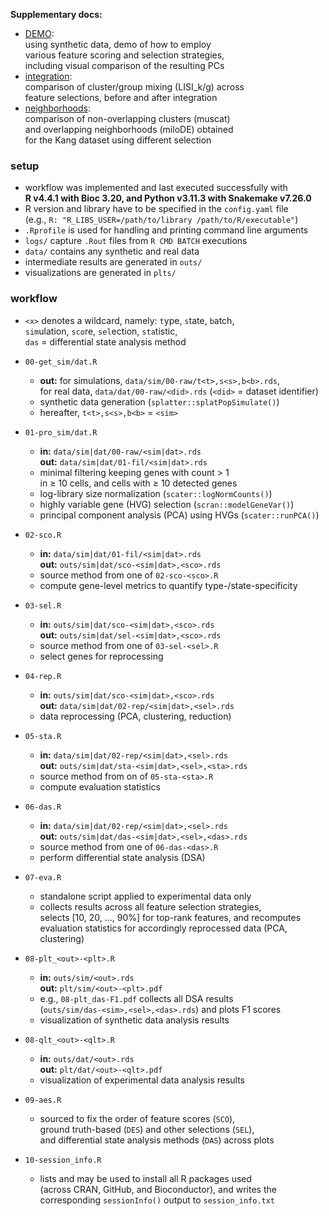 **Supplementary docs:**

- [DEMO](https://html-preview.github.io/?url=https://github.com/HelenaLC/type-state/main/supp/demo.html):   
  using synthetic data, demo of how to employ   
  various feature scoring and selection strategies,  
  including visual comparison of the resulting PCs  
- [integration](https://html-preview.github.io/?url=https://github.com/HelenaLC/type-state/main/supp/integration.html):  
  comparison of cluster/group mixing (LISI_k/g) across  
  feature selections, before and after integration
- [neighborhoods](https://html-preview.github.io/?url=https://github.com/HelenaLC/type-state/main/supp/neighborhoods.html):  
  comparison of non-overlapping clusters (muscat)  
  and overlapping neighborhoods (miloDE) obtained  
  for the Kang dataset using different selection

### setup

- workflow was implemented and last executed successfully with<br>
  **R v4.4.1 with Bioc 3.20, and Python v3.11.3 with Snakemake v7.26.0**
- R version and library have to be specified in the `config.yaml` file  
  (e.g., `R: "R_LIBS_USER=/path/to/library /path/to/R/executable"`)
- `.Rprofile` is used for handling and printing command line arguments
- `logs/` capture `.Rout` files from `R CMD BATCH` executions
- `data/` contains any synthetic and real data
- intermediate results are generated in `outs/` 
- visualizations are generated in `plts/`

### workflow

- `<x>` denotes a wildcard, namely: `t`ype, `s`tate, `b`atch,  
  `sim`ulation, `sco`re, `sel`ection, `sta`tistic,   
  `das` = differential state analysis method

- `00-get_sim/dat.R`
  - **out:** for simulations, `data/sim/00-raw/t<t>,s<s>,b<b>.rds`,<br>
    for real data, `data/dat/00-raw/<did>.rds` (`<did>` = dataset identifier)
  - synthetic data generation (`splatter::splatPopSimulate()`)
  - hereafter, `t<t>,s<s>,b<b>` = `<sim>`

- `01-pro_sim/dat.R`
  - **in:** `data/sim|dat/00-raw/<sim|dat>.rds`<br>
    **out:** `data/sim|dat/01-fil/<sim|dat>.rds`
  - minimal filtering keeping genes with count > 1  
    in ≥ 10 cells, and cells with ≥ 10 detected genes
  - log-library size normalization (`scater::logNormCounts()`)
  - highly variable gene (HVG) selection (`scran::modelGeneVar()`)
  - principal component analysis (PCA) using HVGs (`scater::runPCA()`)

- `02-sco.R`
  - **in:** `data/sim|dat/01-fil/<sim|dat>.rds`<br>
    **out:** `outs/sim|dat/sco-<sim|dat>,<sco>.rds`
  - source method from one of `02-sco-<sco>.R`
  - compute gene-level metrics to quantify type-/state-specificity 

- `03-sel.R`
  - **in:** `outs/sim|dat/sco-<sim|dat>,<sco>.rds`<br>
    **out:** `outs/sim|dat/sel-<sim|dat>,<sco>.rds`
  - source method from one of `03-sel-<sel>.R`
  - select genes for reprocessing

- `04-rep.R`
  - **in:** `outs/sim|dat/sco-<sim|dat>,<sco>.rds`<br>
    **out:** `data/sim|dat/02-rep/<sim|dat>,<sel>.rds`
  - data reprocessing (PCA, clustering, reduction)
  
- `05-sta.R`
  - **in:** `data/sim|dat/02-rep/<sim|dat>,<sel>.rds`<br>
    **out:** `outs/sim|dat/sta-<sim|dat>,<sel>,<sta>.rds`
  - source method from on of `05-sta-<sta>.R`
  - compute evaluation statistics

- `06-das.R`
  - **in:** `data/sim|dat/02-rep/<sim|dat>,<sel>.rds`<br>
    **out:** `outs/sim|dat/das-<sim|dat>,<sel>,<das>.rds`
  - source method from one of `06-das-<das>.R`
  - perform differential state analysis (DSA)

- `07-eva.R`
  - standalone script applied to experimental data only
  - collects results across all feature selection strategies,<br>
    selects [10, 20, ..., 90\%] for top-rank features, and recomputes<br>
    evaluation statistics for accordingly reprocessed data (PCA, clustering)

- `08-plt_<out>-<plt>.R`
  - **in:** `outs/sim/<out>.rds`<br>
    **out:** `plt/sim/<out>-<plt>.pdf`
  - e.g., `08-plt_das-F1.pdf` collects all DSA results<br>
    (`outs/sim/das-<sim>,<sel>,<das>.rds`) and plots F1 scores
  - visualization of synthetic data analysis results

- `08-qlt_<out>-<qlt>.R`
  - **in:** `outs/dat/<out>.rds`<br>
    **out:** `plt/dat/<out>-<qlt>.pdf`
  - visualization of experimental data analysis results
  
- `09-aes.R`
  - sourced to fix the order of feature scores (`SCO`),<br>
    ground truth-based (`DES`) and other selections (`SEL`),<br>
    and differential state analysis methods (`DAS`) across plots

- `10-session_info.R`
  - lists and may be used to install all R packages used<br>
    (across CRAN, GitHub, and Bioconductor), and writes the<br>
    corresponding `sessionInfo()` output to `session_info.txt`